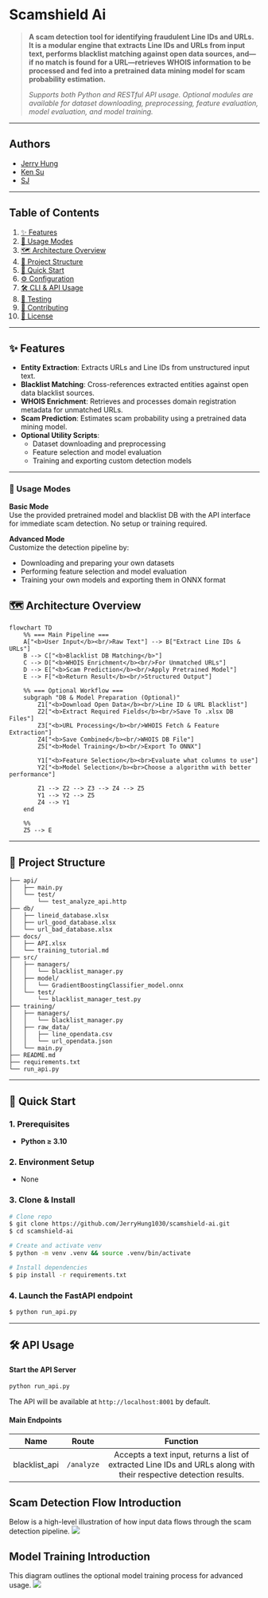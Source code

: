# Scamshield Ai

> **A scam detection tool for identifying fraudulent Line IDs and URLs. It is a modular engine that extracts Line IDs and URLs from input text, performs blacklist matching against open data sources, and—if no match is found for a URL—retrieves WHOIS information to be processed and fed into a pretrained data mining model for scam probability estimation.**
>
> *Supports both Python and RESTful API usage. Optional modules are available for dataset downloading, preprocessing, feature evaluation, model evaluation, and model training.*

---

## Authors

* [Jerry Hung](https://github.com/JerryHung1030)
* [Ken Su](https://github.com/ken22i)
* [SJ](https://github.com/shih1999)

---

## Table of Contents

1. [✨ Features](#-features)
2. [🧩 Usage Modes](#-usage-modes)
3. [🗺️ Architecture Overview](#-architecture-overview)
4. [📂 Project Structure](#-project-structure)
5. [🚀 Quick Start](#-quick-start)
6. [⚙️ Configuration](#-configuration) <!-- 如果有這一節，請加上 -->
7. [🛠️ CLI & API Usage](#-cli--api-usage)
8. [🧪 Testing](#-testing)
9. [🤝 Contributing](#-contributing)
10. [📄 License](#-license)


---

## ✨ Features

* **Entity Extraction**: Extracts URLs and Line IDs from unstructured input text.
* **Blacklist Matching**: Cross-references extracted entities against open data blacklist sources.
* **WHOIS Enrichment**: Retrieves and processes domain registration metadata for unmatched URLs.
* **Scam Prediction**: Estimates scam probability using a pretrained data mining model.
* **Optional Utility Scripts**:
  * Dataset downloading and preprocessing
  * Feature selection and model evaluation
  * Training and exporting custom detection models

---

### 🧩 Usage Modes

**Basic Mode**  
Use the provided pretrained model and blacklist DB with the API interface for immediate scam detection. No setup or training required.

**Advanced Mode**  
Customize the detection pipeline by:
- Downloading and preparing your own datasets
- Performing feature selection and model evaluation
- Training your own models and exporting them in ONNX format

## 🗺️ Architecture Overview

```mermaid
flowchart TD
    %% === Main Pipeline ===
    A["<b>User Input</b><br/>Raw Text"] --> B["Extract Line IDs & URLs"]
    B --> C["<b>Blacklist DB Matching</b>"]
    C --> D["<b>WHOIS Enrichment</b><br/>For Unmatched URLs"]
    D --> E["<b>Scam Prediction</b><br/>Apply Pretrained Model"]
    E --> F["<b>Return Result</b><br/>Structured Output"]

    %% === Optional Workflow ===
    subgraph "DB & Model Preparation (Optional)"
        Z1["<b>Download Open Data</b><br/>Line ID & URL Blacklist"]
        Z2["<b>Extract Required Fields</b><br/>Save To .xlsx DB Files"]
        Z3["<b>URL Processing</b><br/>WHOIS Fetch & Feature Extraction"]
        Z4["<b>Save Combined</b><br/>WHOIS DB File"]
        Z5["<b>Model Training</b><br/>Export To ONNX"]

        Y1["<b>Feature Selection</b><br>Evaluate what columns to use"]
        Y2["<b>Model Selection</b><br>Choose a algorithm with better performance"]

        Z1 --> Z2 --> Z3 --> Z4 --> Z5
        Y1 --> Y2 --> Z5
        Z4 --> Y1
    end

    %%
    Z5 --> E
```
---
## 📂 Project Structure

```text
├── api/
│   ├── main.py                 
│   └── test/
│       └── test_analyze_api.http     
├── db/
│   ├── lineid_database.xlsx
│   ├── url_good_database.xlsx
│   └── url_bad_database.xlsx
├── docs/
│   ├── API.xlsx
│   └── training_tutorial.md
├── src/
│   ├── managers/
│   │   └── blacklist_manager.py  
│   ├── model/
│   │   └── GradientBoostingClassifier_model.onnx 
│   └── test/
│       └── blacklist_manager_test.py              
├── training/
│   ├── managers/
│   │   └── blacklist_manager.py 
│   ├── raw_data/
│   │   ├── line_opendata.csv
│   │   └── url_opendata.json 
│   └── main.py   
├── README.md
├── requirements.txt
└── run_api.py   
```

---

## 🚀 Quick Start

### 1. Prerequisites

* **Python ≥ 3.10**

### 2. Environment Setup

- None

### 3. Clone & Install

```bash
# Clone repo
$ git clone https://github.com/JerryHung1030/scamshield-ai.git
$ cd scamshield-ai

# Create and activate venv
$ python -m venv .venv && source .venv/bin/activate

# Install dependencies
$ pip install -r requirements.txt
```

### 4. Launch the **FastAPI** endpoint 
```bash
$ python run_api.py
```

---

## 🛠️ API Usage

#### Start the API Server

```bash
python run_api.py
```

The API will be available at `http://localhost:8001` by default.

#### Main Endpoints

| Name | Route | Function |
|:-:|:-:|:-:|
| blacklist_api | `/analyze` | Accepts a text input, returns a list of extracted Line IDs and URLs along with their respective detection results. |

## Scam Detection Flow Introduction
Below is a high-level illustration of how input data flows through the scam detection pipeline.
![](./docs/images/29.png)

## Model Training Introduction
This diagram outlines the optional model training process for advanced usage.
![](./docs/images/28.png)